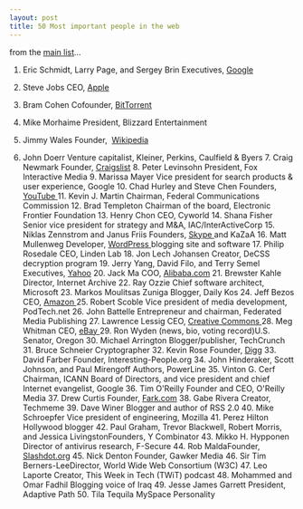 ```yaml
---
layout: post
title: 50 Most important people in the web
---
```


from the [main list](http://news.yahoo.com/s/pcworld/20070305/tc_pcworld/129301)... 

1. Eric Schmidt, Larry Page, and Sergey Brin Executives, [Google](http://www.google.com.sg/intl/en/about.html)
2. Steve Jobs CEO, [Apple](http://www.apple.com/)
3. Bram Cohen Cofounder, [BitTorrent](http://www.bittorrent.com/)
4. Mike Morhaime President, Blizzard Entertainment
5. Jimmy Wales Founder,  [Wikipedia](http://en.wikipedia.org/wiki/Main_Page)

6. John Doerr Venture capitalist, Kleiner, Perkins, Caulfield & Byers 7. Craig Newmark Founder, [Craigslist](http://sfbay.craigslist.org/) 8. Peter Levinsohn President, Fox Interactive Media 9. Marissa Mayer Vice president for search products & user experience, Google 10. Chad Hurley and Steve Chen Founders, [YouTube ](http://youtube.com/)11. Kevin J. Martin Chairman, Federal Communications Commission 12. Brad Templeton Chairman of the board, Electronic Frontier Foundation 13. Henry Chon CEO, Cyworld 14. Shana Fisher Senior vice president for strategy and M&A, IAC/InterActiveCorp 15. Niklas Zennstrom and Janus Friis Founders, [Skype ](http://www.skype.com/intl/en/)and KaZaA 16. Matt Mullenweg Developer, [WordPress ](http://wordpress.org/)blogging site and software 17. Philip Rosedale CEO, Linden Lab 18. Jon Lech Johansen Creator, DeCSS decryption program 19. Jerry Yang, David Filo, and Terry Semel Executives, [Yahoo](http://www.yahoo.com/) 20. Jack Ma COO, [Alibaba.com](http://www.alibaba.com/) 21. Brewster Kahle Director, Internet Archive 22. Ray Ozzie Chief software architect, Microsoft 23. Markos Moulitsas Zuniga Blogger, Daily Kos 24. Jeff Bezos CEO, [Amazon ](http://amazon.com/)25. Robert Scoble Vice president of media development, PodTech.net 26. John Battelle Entrepreneur and chairman, Federated Media Publishing 27. Lawrence Lessig CEO, [Creative Commons ](http://creativecommons.org/)28. Meg Whitman CEO, [eBay ](http://www.ebay.com/)29. Ron Wyden (news, bio, voting record)U.S. Senator, Oregon 30. Michael Arrington Blogger/publisher, TechCrunch 31. Bruce Schneier Cryptographer 32. Kevin Rose Founder, [Digg](http://digg.com/) 33. David Farber Founder, Interesting-People.org 34. John Hinderaker, Scott Johnson, and Paul Mirengoff Authors, PowerLine 35. Vinton G. Cerf Chairman, ICANN Board of Directors, and vice president and chief Internet evangelist, Google 36. Tim O'Reilly Founder and CEO, O'Reilly Media 37. Drew Curtis Founder, [Fark.com](http://www.fark.com/) 38. Gabe Rivera Creator, Techmeme 39. Dave Winer Blogger and author of RSS 2.0 40. Mike Schroepfer Vice president of engineering, Mozilla 41. Perez Hilton Hollywood blogger 42. Paul Graham, Trevor Blackwell, Robert Morris, and Jessica LivingstonFounders, Y Combinator 43. Mikko H. Hypponen Director of antivirus research, F-Secure 44. Rob MaldaFounder, [Slashdot.org](http://slashdot.org/) 45. Nick Denton Founder, Gawker Media 46. Sir Tim Berners-LeeDirector, World Wide Web Consortium (W3C) 47. Leo Laporte Creator, This Week in Tech (TWiT) podcast 48. Mohammed and Omar Fadhil Blogging voice of Iraq 49. Jesse James Garrett President, Adaptive Path 50. Tila Tequila MySpace Personality

